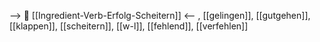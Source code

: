--> 🧗 [[Ingredient-Verb-Erfolg-Scheitern]] <--
, [[gelingen]], [[gutgehen]], [[klappen]], [[scheitern]], [[w-l]], [[fehlend]], [[verfehlen]]